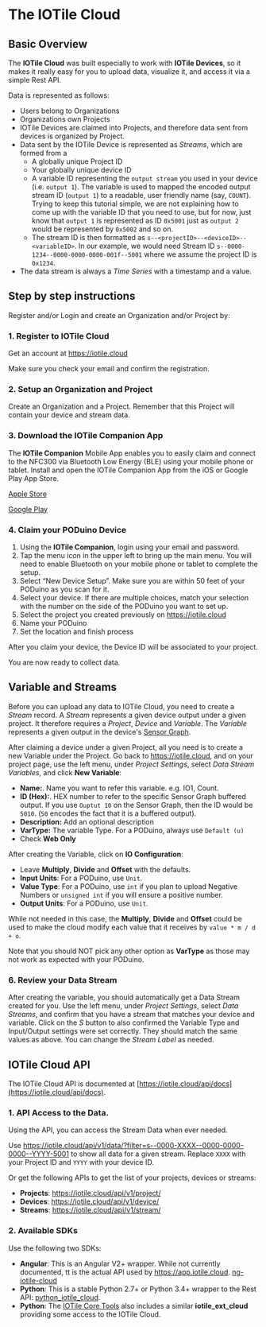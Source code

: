 # The IOTile Cloud

## Basic Overview

The **IOTile Cloud** was built especially to work with **IOTile Devices**, so it makes it really
easy for you to upload data, visualize it, and access it via a simple Rest API.

Data is represented as follows:

- Users belong to Organizations
- Organizations own Projects
- IOTile Devices are claimed into Projects, and therefore data sent from devices is organized
by Project.
- Data sent by the IOTile Device is represented as *Streams*, which are formed from a
   - A globally unique Project ID
   - Your globally unique device ID
   - A variable ID representing the `output stream` you used in your device (i.e. `output 1`).
   The variable is used to mapped the encoded output stream ID (`output 1`) to a readable, user
   friendly name (say, `COUNT`). Trying to keep this tutorial simple, we are not explaining
   how to come up with the variable ID that you need to use, but for now, just know that `output 1`
   is represented as ID `0x5001` just as `output 2` would be represented by `0x5002` and so on.
   - The stream ID is then formatted as `s--<projectID>--<deviceID>--<variableID>`. In our example,
   we would need Stream ID `s--0000-1234--0000-0000-0000-001f--5001` where we assume the project ID is
   `0x1234`.
- The data stream is always a *Time Series* with a timestamp and a value.

## Step by step instructions

Register and/or Login and create an Organization and/or Project by:

### 1. Register to IOTile Cloud

Get an account at https://iotile.cloud

Make sure you check your email and confirm the registration.

### 2. Setup an Organization and Project

Create an Organization and a Project. Remember that this Project will contain your device
and stream data.

### 3. Download the IOTile Companion App

The **IOTile Companion** Mobile App enables you to easily claim and connect to the NFC300 via Bluetooth Low Energy (BLE) using your mobile phone or tablet.
Install and open the IOTile Companion App from the iOS or Google Play App Store.

[Apple Store](https://itunes.apple.com/ca/app/iotile-companion/id1142010560?mt=8)

[Google Play](https://play.google.com/store/apps/details?id=com.archiot.iotileapp&hl=en)

### 4. Claim your PODuino Device

1. Using the **IOTile Companion**, login using your email and password.
1. Tap the menu icon in the upper left to bring up the main menu. You will need to enable Bluetooth on your mobile phone or tablet to complete the setup.
1. Select “New Device Setup”. Make sure you are within 50 feet of your PODuino as you scan for it.
1. Select your device. If there are multiple choices, match your selection with the number on the side of the PODuino you want to set up.
1. Select the project you created previously on https://iotile.cloud
1. Name your PODuino
1. Set the location and finish process

After you claim your device, the Device ID will be associated to your project.

You are now ready to collect data.

## Variable and Streams

Before you can upload any data to IOTile Cloud, you need to create a *Stream* record. A *Stream* represents a given device output under a given project. It therefore requires a *Project*, *Device* and *Variable*. The *Variable* represents a given output in the device's [Sensor Graph](http://coretools.readthedocs.io/en/latest/tutorials.html#introduction-to-sensorgraph).

After claiming a device under a given Project, all you need is to create a new Variable under the Project. Go back to https://iotile.cloud, and on your project page, use the left menu,
under *Project Settings*, select *Data Stream Variables*, and click **New Variable**:

- **Name:**. Name you want to refer this variable. e.g. IO1, Count.
- **ID (Hex):**. HEX number to refer to the specific Sensor Graph buffered output. If you use `Ouptut 10` on the Sensor Graph, then the ID would be `5010`. (`50` encodes the fact that it is a buffered output).
- **Description:** Add an optional description
- **VarType:** The variable Type. For a PODuino, always use `Default (u)`
- Check **Web Only**

After creating the Variable, click on **IO Configuration**:

- Leave **Multiply**, **Divide** and **Offset** with the defaults.
- **Input Units**: For a PODuino, use `Unit`.
- **Value Type**: For a PODuino, use `int` if you plan to upload Negative Numbers or `unsigned int` if you will ensure a positive number.
- **Output Units**: For a PODuino, use `Unit`.

While not needed in this case, the **Multiply**, **Divide** and **Offset** could be
used to make the cloud modify each value that it receives by `value * m / d + o`.

Note that you should NOT pick any other option as **VarType** as those may not work
as expected with your PODuino.

### 6. Review your Data Stream

After creating the variable, you should automatically get a Data Stream created
for you.
Use the left menu, under *Project Settings*, select *Data Streams*, and confirm
that you have a stream that matches your device and variable. Click on the *S* button to also confirmed the Variable Type and Input/Output settings were set correctly. They should match the same values as above. You can change the *Stream Label* as needed.

## IOTile Cloud API

The IOTile Cloud API is documented at [https://iotile.cloud/api/docs](https://iotile.cloud/api/docs).

### 1. API Access to the Data.

Using the API, you can access the Stream Data when ever needed. 

Use https://iotile.cloud/api/v1/data/?filter=s--0000-XXXX--0000-0000-0000--YYYY-5001 to show all data for a given stream. Replace `XXXX` with your Project ID and `YYYY` with your device ID. 

Or get the following APIs to get the list of your projects, devices or streams:

- **Projects**: https://iotile.cloud/api/v1/project/
- **Devices**: https://iotile.cloud/api/v1/device/
- **Streams**: https://iotile.cloud/api/v1/stream/

### 2. Available SDKs

Use the following two SDKs:

- **Angular**: This is an Angular V2+ wrapper. While not currently documented, tt is the actual API used by https://app.iotile.cloud. [ng-iotile-cloud](https://github.com/iotile/ng-iotile-cloud)
- **Python**: This is a stable Python 2.7+ or Python 3.4+ wrapper to the Rest API: [python_iotile_cloud](https://github.com/iotile/python_iotile_cloud).
- **Python**: The [IOTile Core Tools](https://github.com/iotile/coretools) also includes a similar **iotile_ext_cloud** providing some access to the IOTile Cloud.